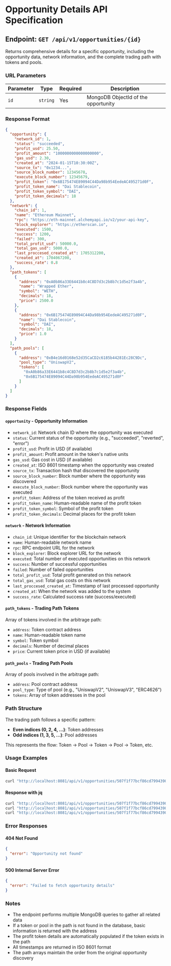# Opportunity Details API Specification

## Endpoint: `GET /api/v1/opportunities/{id}`

Returns comprehensive details for a specific opportunity, including the opportunity data, network information, and the complete trading path with tokens and pools.

### URL Parameters

| Parameter | Type     | Required | Description                    |
|-----------|----------|----------|--------------------------------|
| `id`      | `string` | Yes      | MongoDB ObjectId of the opportunity |

### Response Format

```json
{
  "opportunity": {
    "network_id": 1,
    "status": "succeeded",
    "profit_usd": 25.50,
    "profit_amount": "1000000000000000000",
    "gas_usd": 2.30,
    "created_at": "2024-01-15T10:30:00Z",
    "source_tx": "0x1234...",
    "source_block_number": 12345678,
    "execute_block_number": 12345679,
    "profit_token": "0x6B175474E89094C44Da98b954EedeAC495271d0F",
    "profit_token_name": "Dai Stablecoin",
    "profit_token_symbol": "DAI",
    "profit_token_decimals": 18
  },
  "network": {
    "chain_id": 1,
    "name": "Ethereum Mainnet",
    "rpc": "https://eth-mainnet.alchemyapi.io/v2/your-api-key",
    "block_explorer": "https://etherscan.io",
    "executed": 1500,
    "success": 1200,
    "failed": 300,
    "total_profit_usd": 50000.0,
    "total_gas_usd": 5000.0,
    "last_proccesed_created_at": 1705312200,
    "created_at": 1704067200,
    "success_rate": 0.8
  },
  "path_tokens": [
    {
      "address": "0xA0b86a33E6441b8c4C8D7d3c2b8b7c1d5e2f3a4b",
      "name": "Wrapped Ether",
      "symbol": "WETH",
      "decimals": 18,
      "price": 2500.0
    },
    {
      "address": "0x6B175474E89094C44Da98b954EedeAC495271d0F",
      "name": "Dai Stablecoin",
      "symbol": "DAI",
      "decimals": 18,
      "price": 1.0
    }
  ],
  "path_pools": [
    {
      "address": "0xB4e16d0168e52d35CaCD2c6185b44281Ec28C9Dc",
      "pool_type": "UniswapV2",
      "tokens": [
        "0xA0b86a33E6441b8c4C8D7d3c2b8b7c1d5e2f3a4b",
        "0x6B175474E89094C44Da98b954EedeAC495271d0F"
      ]
    }
  ]
}
```

### Response Fields

#### `opportunity` - Opportunity Information
- `network_id`: Network chain ID where the opportunity was executed
- `status`: Current status of the opportunity (e.g., "succeeded", "reverted", "error")
- `profit_usd`: Profit in USD (if available)
- `profit_amount`: Profit amount in the token's native units
- `gas_usd`: Gas cost in USD (if available)
- `created_at`: ISO 8601 timestamp when the opportunity was created
- `source_tx`: Transaction hash that discovered the opportunity
- `source_block_number`: Block number where the opportunity was discovered
- `execute_block_number`: Block number where the opportunity was executed
- `profit_token`: Address of the token received as profit
- `profit_token_name`: Human-readable name of the profit token
- `profit_token_symbol`: Symbol of the profit token
- `profit_token_decimals`: Decimal places for the profit token

#### `network` - Network Information
- `chain_id`: Unique identifier for the blockchain network
- `name`: Human-readable network name
- `rpc`: RPC endpoint URL for the network
- `block_explorer`: Block explorer URL for the network
- `executed`: Total number of executed opportunities on this network
- `success`: Number of successful opportunities
- `failed`: Number of failed opportunities
- `total_profit_usd`: Total profit generated on this network
- `total_gas_usd`: Total gas costs on this network
- `last_proccesed_created_at`: Timestamp of last processed opportunity
- `created_at`: When the network was added to the system
- `success_rate`: Calculated success rate (success/executed)

#### `path_tokens` - Trading Path Tokens
Array of tokens involved in the arbitrage path:
- `address`: Token contract address
- `name`: Human-readable token name
- `symbol`: Token symbol
- `decimals`: Number of decimal places
- `price`: Current token price in USD (if available)

#### `path_pools` - Trading Path Pools
Array of pools involved in the arbitrage path:
- `address`: Pool contract address
- `pool_type`: Type of pool (e.g., "UniswapV2", "UniswapV3", "ERC4626")
- `tokens`: Array of token addresses in the pool

### Path Structure

The trading path follows a specific pattern:
- **Even indices (0, 2, 4, ...)**: Token addresses
- **Odd indices (1, 3, 5, ...)**: Pool addresses

This represents the flow: Token → Pool → Token → Pool → Token, etc.

### Usage Examples

#### Basic Request
```bash
curl "http://localhost:8081/api/v1/opportunities/507f1f77bcf86cd799439011"
```

#### Response with jq
```bash
curl "http://localhost:8081/api/v1/opportunities/507f1f77bcf86cd799439011" | jq '.opportunity.status'
curl "http://localhost:8081/api/v1/opportunities/507f1f77bcf86cd799439011" | jq '.network.name'
curl "http://localhost:8081/api/v1/opportunities/507f1f77bcf86cd799439011" | jq '.path_tokens[0].symbol'
```

### Error Responses

#### 404 Not Found
```json
{
  "error": "Opportunity not found"
}
```

#### 500 Internal Server Error
```json
{
  "error": "Failed to fetch opportunity details"
}
```

### Notes

- The endpoint performs multiple MongoDB queries to gather all related data
- If a token or pool in the path is not found in the database, basic information is returned with the address
- The profit token details are automatically populated if the token exists in the path
- All timestamps are returned in ISO 8601 format
- The path arrays maintain the order from the original opportunity discovery
